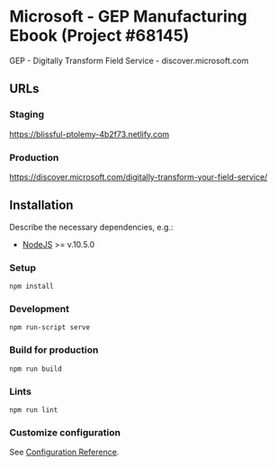 # Microsoft - GEP Manufacturing Ebook (Project #68145)

GEP - Digitally Transform Field Service - discover.microsoft.com

## URLs

### Staging
https://blissful-ptolemy-4b2f73.netlify.com

### Production
https://discover.microsoft.com/digitally-transform-your-field-service/

## Installation

Describe the necessary dependencies, e.g.:
- [NodeJS](https://nodejs.org/en/) >= v.10.5.0

### Setup

```
npm install
```

### Development

```
npm run-script serve
```

### Build for production

```
npm run build
```

### Lints

```
npm run lint
```

### Customize configuration
See [Configuration Reference](https://cli.vuejs.org/config/).
